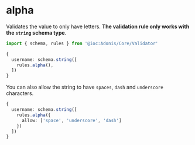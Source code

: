 # alpha

Validates the value to only have letters. **The validation rule only works with the `string` schema
type**.

```ts
import { schema, rules } from '@ioc:Adonis/Core/Validator'

{
  username: schema.string([
    rules.alpha(),
  ])
}
```

You can also allow the string to have `spaces`, `dash` and `underscore` characters.

```ts
{
  username: schema.string([
    rules.alpha({
      allow: ['space', 'underscore', 'dash']
    })
  ])
}
```

